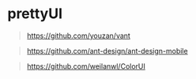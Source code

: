 # prettyUI

> https://github.com/youzan/vant

> https://github.com/ant-design/ant-design-mobile

> https://github.com/weilanwl/ColorUI
